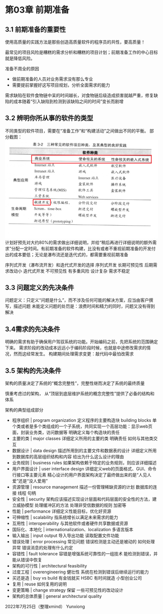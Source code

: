 # 第03章 前期准备

## 3.1 前期准备的重要性
使用高质量的实践方法是那些创造高质量软件的程序员的共性，要高质量！

最常见的项目风险是糟糕的需求分析和糟糕的项目计划；前期准备工作的中心目标就是降低风险。

准备不周全的原因
- 做前期准备的人员对业务需求没有那么专业
- 需要提前掌握好这写项目规划，分析全面需求的能力

需求缺陷在软件食物链中呆的时间越长，对食物链后级造成损害就越严重，修复缺陷的成本随着“引入缺陷到检测到该缺陷之间的时间”变长而剧增

## 3.2 辨明你所从事的软件的类型
不同类型的软件项目，需要在“准备工作”和“构建活动”之间做出不同的平衡。
部分截图：
![](_assets/_file_代码大全（第二版）第03章%20前期准备/img-代码大全（第二版）第03章%20前期准备-20220725_211739476.png)
计划好预先对大约80%的需求做出详细说明，并给“稍后再进行详细说明的额外需求”分配一定时间。有前期准备的软件构建，比没有或者不重视前期准备的开发付出的成本要低；无论是瀑布流还是迭代式的，都需要重视前期准备

序列式开发（瀑布流开发）和迭代式开发的选择
	序列式开发
		长期可预见性
		后期需求改动小
	迭代式开发
		不可预见性
		有多重风险
		设计复杂
		需求不稳定

## 3.3 问题定义的先决条件
问题定义：只定义“问题是什么”，而不涉及任何可能的解决方案，应当由客户撰写，描述问题
未能定义问题的处罚是：浪费时间和精力的同时，问题又没有得到解决

## 3.4需求的先决条件
明确的需求有助于确保用户驾驭系统的功能。开始编码之前，先把系统的范围确定下来。
需求阶段的改动成本远远小于编码阶段时候，也就是中途修改需求的情况，然而这经常发生。
构建期间处理需求变更：敲代码中最怕改需求

## 3.5 架构的先决条件
架构的质量决定了系统的“概念完整性”，完整性继而决定了系统的最终质量

慎重考虑过的架构，	从“顶层到底层维护系统的概念完整性”提供了必备的结构和体系

架构的典型组成部分

- 程序组织 | program organization
		定义程序的主要构造块 building blocks
		单个类或者是多个类组成的一个子系统，共同实现一个高层功能：显示web页面，封装业务类，访问数据等
		明确定义每个构造块的责任
- 主要的类 | major classes
		详细定义所用的主要的类
			明确责任
			如何与其他类交互
- 数据设计 | data design
		描述所用到的主要文件和数据表的设计
		详细定义所用到数据库的高层组织结构和内容
		给出为什么这么设计的理由
- 业务规则 | business rules
		如果架构依赖于特定的业务规则，则应该详细描述
- 用户界面设计 | user interface design
		详细定义web的页面格式、GUI、命令行接口等主要元素
		精心设计的用户界面架构决定了最终做出来的是“人见人爱”还是“没人爱用”
- 资源管理 | resource management
		描述一份管理稀缺资源的计划
		数据库的连接
		线程
		句柄
- 安全性 | security
		架构应该描述实现设计层面和代码层面的安全性的方法，建立威胁模型
			处理缓冲区的方法
			处理非受信数据的规则
			加密等
- 性能 | performance    详细定义性能目标，优化好资源
- 可伸缩性 | scalability    指系统增长以满足未来需求的能力
- 互用性 | interoperability  与其他软件或者硬件共享数据或资源
- 国际化、本地化 | internationalization、localization  多语言版本
- 输入输出 | input output
		导入导出功能
		读取配置文件功能
- 错误处理 | error processing
		常见问题
		错误检测是主动还是被动的
		如何处理异常
		错误消息的处理有什么约定
- 容错性 | fault tolerance
		容错是增强系统可靠性的一组技术
		能检测到错误，并能从错误中恢复
- 架构的可行性 | architectural feasibility
- 过度工程 | overengineering
		健壮性
		系统在检测到错误后继续运行的能力
- 买还是造 | buy vs build
		有金钱就买  HSBC
		有时间就造  小型创业公司
- 复用 | reuse  如何复用的说明
- 变更策略 | change strategy  保留 一些可预见性的改动设计
- 架构的总体质量 | general architectural quality

2022年7月25日（整理xmind）
Yunxiong

